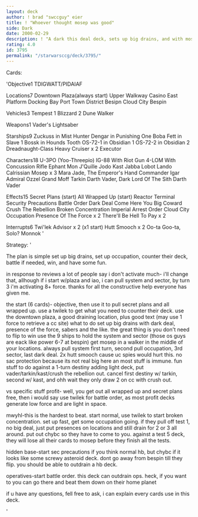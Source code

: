 ```yaml
---
layout: deck
author: ! brad "swccguy" eier
title: ! "Whoever thought mosep was good"
side: Dark
date: 2000-02-29
description: ! "A dark this deal deck, sets up big drains, and with mosep they come from the reserve deck."
rating: 4.0
id: 3795
permalink: "/starwarsccg/deck/3795/"
---
```

Cards: 

'Objective1
TDIGWATT/PIDAIAF

Locations7
Downtown Plaza(always start)
Upper Walkway
Casino
East Platform Docking Bay
Port Town District
Besipn Cloud City
Bespin

Vehicles3
Tempest 1
Blizzard 2
Dune Walker

Weapons1
Vader's Lightsaber

Starships9
Zuckuss in Mist Hunter
Dengar in Punishing One
Boba Fett in Slave 1
Bossk in Hounds Tooth
OS-72-1 in Obsidian 1
OS-72-2 in Obsidian 2
Dreadnaught-Class Heavy Cruiser x 2
Executor

Characters18
U-3PO (Yoo-Threepio)
IG-88 With Riot Gun
4-LOM With Concussion Rifle
Ephant Mon
J'Quille
Jodo Kast
Jabba
Lobot
Lando Calrissian
Mosep x 3
Mara Jade, The Emperor's Hand
Commander Igar
Admiral Ozzel
Grand Moff Tarkin
Darth Vader, Dark Lord Of The Sith
Darth Vader

Effects15
Secret Plans (start)
All Wrapped Up (start)
Reactor Terminal
Security Precautions
Battle Order
Dark Deal
Come Here You Big Coward
Crush The Rebellion
Broken Concentration
Imperial Arrest Order
Cloud City Occupation
Presence Of The Force x 2
There'll Be Hell To Pay x 2

Interrupts6
Twi'lek Advisor x 2 (x1 start)
Hutt Smooch x 2
Oo-ta Goo-ta, Solo?
Monnok
'

Strategy: '

The plan is simple set up big drains, set up occupation, counter their deck, battle if needed, win, and have some fun.


in response to reviews
a lot of people say i don't activate much- i'll change that, allhough if i start w/plaza and iao, i can pull system and sector, by turn 3 i'm activating 8+ force.
thanks for all the constructive help everyone has given me.

the start (6 cards)- objective, then use it to pull secret plans and all wrapped up. use a twilek to get what you need to counter their deck.
use the downtown plaza, a good draining location, plus good text (may use 1 force to retrieve a cc site)
what to do set up big drains with dark deal, presence of the force, sabers and the like. the great thing is you don't need to flip to win
use the 9 ships to hold the system and sector (those os guys are eack like power 6-7 at bespin)
get mosep in a walker in the middle of your locations. always pull system first turn, second pull occupation, 3rd sector, last dark deal.
2x hutt smooch cause uc spies would hurt this. no sac protection because its not real big here an most stuff is immune.
fun stuff to do against a 1-turn destiny adding light deck, put vader/tarkin/kast/crush the rebellion out. cancel first destiny w/ tarkin, second w/ kast, and ohh wait they only draw 2 on cc with crush out.

vs specific stuff
profit- well, you get out all wrapped up and secret plans free, then i would say use twilek for battle order, as most profit decks generate low force and are light in space.

mwyhl-this is the hardest to beat. start normal, use twilek to start broken concentration.  set up fast, get some occupation going. if they pull off test 1, no big deal, just put presences on locations and still drain for 2 or 3 all around.
put out chybc so they have to come to you.  against a test 5 deck, they will lose all their cards to mosep before they finish all the tests.

hidden base-start sec precautions if you think normal hb, but chybc if it looks like some screwy asteroid deck. dont go away from bespin till they flip.  you should be able to outdrain a hb deck.

operatives-start battle order. this deck can outdrain ops. heck, if you want to you can go there and beat them down on their home planet


if u have any questions, fell free to ask, i can explain every cards use in this deck.




'
